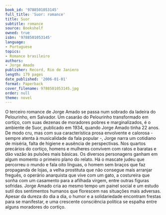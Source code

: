 ```yaml
---
book_id: '9788501053145'
full_title: 'Suor: romance'
title: Suor
subtitle: romance
source: Bookshelf
owned: true
isbn: '9788501053145'
language:
- Portuguese
topics:
- Romance brasileiro
authors:
- Jorge Amado
publisher: Record, Rio de Janiero
length: 179 pages
date_published: '2006-01-01'
format: Paperback
cover_filename: 9788501053145.jpg
order: null
theme: novel
---
```

O terceiro romance de Jorge Amado se passa num sobrado da ladeira do Pelourinho, em Salvador. Um casarão do Pelourinho transformado em cortiço, com suas dezenas de moradores pobres e marginalizados, é o ambiente de Suor, publicado em 1934, quando Jorge Amado tinha 22 anos. De modo cru, mas com sua característica prosa envolvente e calorosa - sempre atenta à musicalidade da fala popular -, Jorge narra um cotidiano de miséria, falta de higiene e ausência de perspectivas. Nos quartos precários do cortiço, homens e mulheres convivem com ratos e baratas e dão vazão às pulsões mais básicas. Os diversos personagens ganham em algum momento o primeiro plano do relato. Há o mascate judeu que percorreu o mundo e fala oito línguas, o homem sem braços que faz propaganda de lojas, a velha prostituta que não consegue mais arranjar freguês, o operário anarquista que vive com um gato, a costureira que sonha com um casamento para a afilhada virgem, entre outras figuras sofridas. Jorge Amado cria ao mesmo tempo um painel social e um estudo sutil dos sentimentos humanos que florescem nas situações mais adversas. Apesar da dureza do dia a dia, o humor e a solidariedade encontram frestas para se manifestar, e uma crescente consciência política se espalha entre alguns moradores do cortiço.
